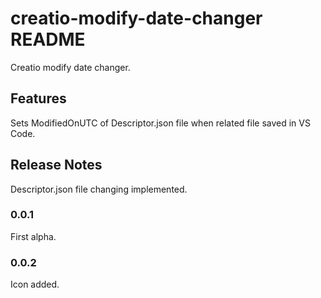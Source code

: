 # creatio-modify-date-changer README

Creatio modify date changer.

## Features

Sets ModifiedOnUTC of Descriptor.json file when related file saved in VS Code.

## Release Notes

Descriptor.json file changing implemented.

### 0.0.1

First alpha.

### 0.0.2

Icon added.
